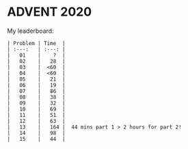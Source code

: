 # ADVENT 2020

My leaderboard:

    | Problem | Time  |
    | :---:   | :---: |
    |   01    |    ?  |
    |   02    |   28  |
    |   03    |  <60  |
    |   04    |  <60  |
    |   05    |   21  |
    |   06    |   19  |
    |   07    |   86  |
    |   08    |   38  |
    |   09    |   32  |
    |   10    |   69  |
    |   11    |   51  |
    |   12    |   63  |
    |   13    |   164 |  44 mins part 1 > 2 hours for part 2!
    |   14    |   98  |
    |   15    |   44  |



